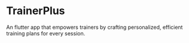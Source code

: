 # TrainerPlus
An flutter app that empowers trainers by crafting personalized, efficient training plans for every session.
